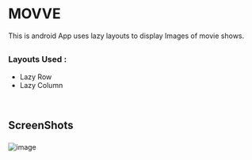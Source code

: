 # MOVVE 



 This is android App uses lazy layouts to display Images of movie shows.

 ##

### Layouts Used :
- Lazy Row
- Lazy Column


<br>

## ScreenShots

###


![image](https://github.com/OkelloSam21/Movve/assets/115361239/4383512d-ce73-49a6-8ad3-d3495443ad6a)

##
